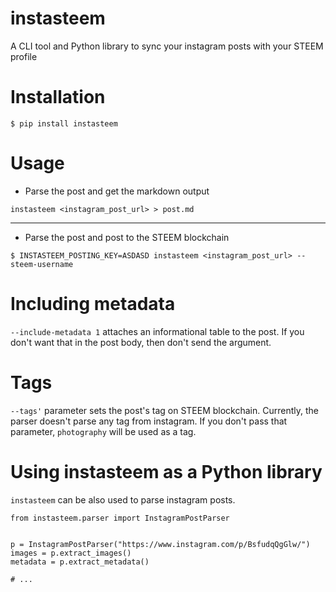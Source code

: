 # instasteem

A CLI tool and Python library to sync your instagram posts with your STEEM profile

# Installation

```
$ pip install instasteem
```

# Usage

- Parse the post and get the markdown output

```
instasteem <instagram_post_url> > post.md
```
***

- Parse the post and post to the STEEM blockchain

```
$ INSTASTEEM_POSTING_KEY=ASDASD instasteem <instagram_post_url> --steem-username 
```

# Including metadata

`--include-metadata 1` attaches an informational table to the post.
If you don't want that in the post body, then don't send the argument.


# Tags


`--tags'` parameter sets the post's tag on STEEM blockchain. Currently, the parser doesn't parse any tag from instagram. If you don't pass that parameter, `photography` will be used as a tag.

# Using instasteem as a Python library

`instasteem` can be also used to parse instagram posts. 

```
from instasteem.parser import InstagramPostParser


p = InstagramPostParser("https://www.instagram.com/p/BsfudqQgGlw/")
images = p.extract_images()
metadata = p.extract_metadata()

# ...
```